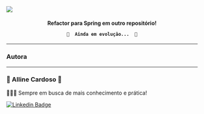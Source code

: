 
<img src="https://img.shields.io/static/v1?label=Gerenciador-Colaboradores&message=Java-Básico-OO&color=7159c1&style=for-the-badge&logo=ghost"/>



<h4 align="center"> 
Refactor para Spring em outro repositório!

	🚧  Ainda em evolução...  🚧
</h4>



---
### Autora
---

<h3>💙 Alline Cardoso 💙</h3></sub></a> 

👩🏽‍💻 Sempre em busca de mais conhecimento e prática!

[![Linkedin Badge](https://img.shields.io/badge/-AllineCardoso-blue?style=flat-square&logo=Linkedin&logoColor=white&link=https://www.linkedin.com/in/alline-cardoso/)](https://www.linkedin.com/in/alline-cardoso/) 


